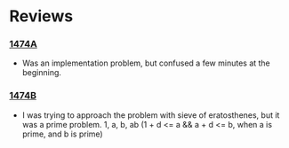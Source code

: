 # Reviews 

### [1474A] 
- Was an implementation problem, but confused a few minutes at the beginning.
### [1474B] 
- I was trying to approach the problem with sieve of eratosthenes, but it was a prime problem. 1, a, b, ab (1 + d <= a && a + d <= b, when a is prime, and b is prime)

[1474A]: <https://codeforces.com/contest/1474/problem/A>
[1474B]: <https://codeforces.com/contest/1474/problem/B>
